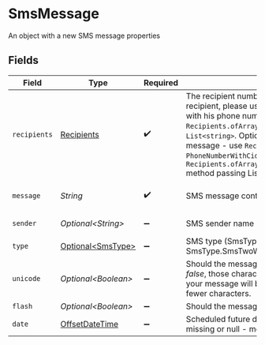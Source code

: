 # SmsMessage

An object with a new SMS message properties


## Fields

| Field                                                                                                                                                                                                                                                                                                                                                                                                                                                                                                                                                                                                                                                                                  | Type                                                                                                                                                                                                                                                                                                                                                                                                                                                                                                                                                                                                                                                                                   | Required                                                                                                                                                                                                                                                                                                                                                                                                                                                                                                                                                                                                                                                                               | Description                                                                                                                                                                                                                                                                                                                                                                                                                                                                                                                                                                                                                                                                            | Example                                                                                                                                                                                                                                                                                                                                                                                                                                                                                                                                                                                                                                                                                |
| -------------------------------------------------------------------------------------------------------------------------------------------------------------------------------------------------------------------------------------------------------------------------------------------------------------------------------------------------------------------------------------------------------------------------------------------------------------------------------------------------------------------------------------------------------------------------------------------------------------------------------------------------------------------------------------- | -------------------------------------------------------------------------------------------------------------------------------------------------------------------------------------------------------------------------------------------------------------------------------------------------------------------------------------------------------------------------------------------------------------------------------------------------------------------------------------------------------------------------------------------------------------------------------------------------------------------------------------------------------------------------------------- | -------------------------------------------------------------------------------------------------------------------------------------------------------------------------------------------------------------------------------------------------------------------------------------------------------------------------------------------------------------------------------------------------------------------------------------------------------------------------------------------------------------------------------------------------------------------------------------------------------------------------------------------------------------------------------------- | -------------------------------------------------------------------------------------------------------------------------------------------------------------------------------------------------------------------------------------------------------------------------------------------------------------------------------------------------------------------------------------------------------------------------------------------------------------------------------------------------------------------------------------------------------------------------------------------------------------------------------------------------------------------------------------- | -------------------------------------------------------------------------------------------------------------------------------------------------------------------------------------------------------------------------------------------------------------------------------------------------------------------------------------------------------------------------------------------------------------------------------------------------------------------------------------------------------------------------------------------------------------------------------------------------------------------------------------------------------------------------------------- |
| `recipients`                                                                                                                                                                                                                                                                                                                                                                                                                                                                                                                                                                                                                                                                           | [Recipients](../../models/components/Recipients.md)                                                                                                                                                                                                                                                                                                                                                                                                                                                                                                                                                                                                                                    | :heavy_check_mark:                                                                                                                                                                                                                                                                                                                                                                                                                                                                                                                                                                                                                                                                     | The recipient number or multiple recipients numbers of single message. To set one recipient, please use `Recipients.of(String)` method simply passing to it a `string` with his phone number. To set multiple recipients, please use `Recipients.ofArrayOfStrings(List.of(String,...))` method passing to it `List<string>`. Optionally you can also set custom id (user identifier) for each message - use `Recipients.of(PhoneNumberWithCid)` method passing `PhoneNumberWithCid` object (in case of single recipient) or `Recipients.ofArrayOfPhoneNumberWithCids(Recipients.of(PhoneNumberWithCid,...))` method passing List<PhoneNumberWithCid> (in case of multiple recipients). |                                                                                                                                                                                                                                                                                                                                                                                                                                                                                                                                                                                                                                                                                        |
| `message`                                                                                                                                                                                                                                                                                                                                                                                                                                                                                                                                                                                                                                                                              | *String*                                                                                                                                                                                                                                                                                                                                                                                                                                                                                                                                                                                                                                                                               | :heavy_check_mark:                                                                                                                                                                                                                                                                                                                                                                                                                                                                                                                                                                                                                                                                     | SMS message content                                                                                                                                                                                                                                                                                                                                                                                                                                                                                                                                                                                                                                                                    | To jest treść wiadomości                                                                                                                                                                                                                                                                                                                                                                                                                                                                                                                                                                                                                                                               |
| `sender`                                                                                                                                                                                                                                                                                                                                                                                                                                                                                                                                                                                                                                                                               | *Optional\<String>*                                                                                                                                                                                                                                                                                                                                                                                                                                                                                                                                                                                                                                                                    | :heavy_minus_sign:                                                                                                                                                                                                                                                                                                                                                                                                                                                                                                                                                                                                                                                                     | SMS sender name                                                                                                                                                                                                                                                                                                                                                                                                                                                                                                                                                                                                                                                                        | Bramka SMS                                                                                                                                                                                                                                                                                                                                                                                                                                                                                                                                                                                                                                                                             |
| `type`                                                                                                                                                                                                                                                                                                                                                                                                                                                                                                                                                                                                                                                                                 | [Optional\<SmsType>](../../models/components/SmsType.md)                                                                                                                                                                                                                                                                                                                                                                                                                                                                                                                                                                                                                               | :heavy_minus_sign:                                                                                                                                                                                                                                                                                                                                                                                                                                                                                                                                                                                                                                                                     | SMS type (SmsType.SmsPro -> SMS PRO, SmsType.SmsEco -> SMS ECO, SmsType.SmsTwoWay -> SMS 2WAY)                                                                                                                                                                                                                                                                                                                                                                                                                                                                                                                                                                                         | 1                                                                                                                                                                                                                                                                                                                                                                                                                                                                                                                                                                                                                                                                                      |
| `unicode`                                                                                                                                                                                                                                                                                                                                                                                                                                                                                                                                                                                                                                                                              | *Optional\<Boolean>*                                                                                                                                                                                                                                                                                                                                                                                                                                                                                                                                                                                                                                                                   | :heavy_minus_sign:                                                                                                                                                                                                                                                                                                                                                                                                                                                                                                                                                                                                                                                                     | Should the message be sent with special characters, e.g. Polish diacritics (if any)? If <em>false</em>, those characters will be automatically replaced with their equivalents. If <em>true</em> your message will be sent as <strong>unicode</strong> but the message will be able to consist of fewer characters.                                                                                                                                                                                                                                                                                                                                                                    | true                                                                                                                                                                                                                                                                                                                                                                                                                                                                                                                                                                                                                                                                                   |
| `flash`                                                                                                                                                                                                                                                                                                                                                                                                                                                                                                                                                                                                                                                                                | *Optional\<Boolean>*                                                                                                                                                                                                                                                                                                                                                                                                                                                                                                                                                                                                                                                                   | :heavy_minus_sign:                                                                                                                                                                                                                                                                                                                                                                                                                                                                                                                                                                                                                                                                     | Should the message to be sent with class 0 (FLASH)?                                                                                                                                                                                                                                                                                                                                                                                                                                                                                                                                                                                                                                    | false                                                                                                                                                                                                                                                                                                                                                                                                                                                                                                                                                                                                                                                                                  |
| `date`                                                                                                                                                                                                                                                                                                                                                                                                                                                                                                                                                                                                                                                                                 | [OffsetDateTime](https://docs.oracle.com/javase/8/docs/api/java/time/OffsetDateTime.html)                                                                                                                                                                                                                                                                                                                                                                                                                                                                                                                                                                                              | :heavy_minus_sign:                                                                                                                                                                                                                                                                                                                                                                                                                                                                                                                                                                                                                                                                     | Scheduled future date and time of sending the message (in ISO 8601 format). If missing or null - message will be sent immediately                                                                                                                                                                                                                                                                                                                                                                                                                                                                                                                                                      | <nil>                                                                                                                                                                                                                                                                                                                                                                                                                                                                                                                                                                                                                                                                                  |